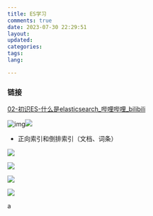 ```yaml
---
title: ES学习
comments: true
date: 2023-07-30 22:29:51
layout:
updated:
categories:
tags:
lang:

---
```

### 链接

[02-初识ES-什么是elasticsearch_哔哩哔哩_bilibili](https://www.bilibili.com/video/BV1LQ4y127n4?p=78&spm_id_from=pageDriver&vd_source=f30dd07ede5a1255c0b1aaf0d2788938)





![img](https://regws02vdj.feishu.cn/space/api/box/stream/download/asynccode/?code=ODk5Nzc3NmM5YjI1OTIwM2M2NzNjN2Q3YzJhMWJlODVfZWVhMGJGZ0cxY2licHdLUVY3VmJ1S1ZoQlFQT0NCS01fVG9rZW46UDNmOGJxV3FKb3lDbGx4Z1EycWNveERGbmtkXzE2OTA3Mjc1Mzg6MTY5MDczMTEzOF9WNA)![](https://regws02vdj.feishu.cn/space/api/box/stream/download/asynccode/?code=NWMzMGRhMTdmZWY1ZDA5NDVkNjcyOWY3OTBhNjRjZWFfamlBWEduZHFRT2lzbUs2M3dLbHJKeFhtdjZXeWN2Vk5fVG9rZW46TE9iUGJndnkzb21ENGN4Mnc4U2N1NHdSblBjXzE2OTA3Mjc4Mzc6MTY5MDczMTQzN19WNA)

- 正向索引和倒排索引（文档、词条）

![](https://regws02vdj.feishu.cn/space/api/box/stream/download/asynccode/?code=MGNkYTllZDE3YjI0YmRlODgyNjBiYjNhYzc0MmQ0YjJfQUtiUnZ5MWJsczNzYkN4ZXNWaW9CTW94M3hDZlU2Y1lfVG9rZW46R0hDMmJ1cGd0b2lqYlp4ajdYUGNsRE5DblpmXzE2OTA3MjgyMDc6MTY5MDczMTgwN19WNA)


![](https://regws02vdj.feishu.cn/space/api/box/stream/download/asynccode/?code=YTU3YjBhYzNmMWIzODI4MmYyM2E1ODVkZjg1MjQ0YWVfU3VmVjZVdXhjY1lPdVMzSWMySHFLTXh4RDdXQ0dUR2JfVG9rZW46UWRZc2JGNVVGb0prckF4NkJuRWNZU0VSbkpmXzE2OTA3MjgyOTU6MTY5MDczMTg5NV9WNA)



![](https://regws02vdj.feishu.cn/space/api/box/stream/download/asynccode/?code=NmVmNWM2ZWNkYTVlNDM1NWE2MmNlY2RlZTE0Y2UyYjJfcDZDclB4WEU1RUlZRWtLRGpMcldMbnNPazVuMFdNcFFfVG9rZW46SXRmQWJBM2tlbzJ5NTB4WGdEc2NTNnNWbmRjXzE2OTA3Mjg0NjI6MTY5MDczMjA2Ml9WNA)

![](https://regws02vdj.feishu.cn/space/api/box/stream/download/asynccode/?code=ODcyNmQ2NTQzNmY2ZGUzMDhhZWJiODEwYzFlYTg5NmRfMFE3cXdFa0pWekN5UXBIdlZ2UTczNkJaWjY4MVVPanNfVG9rZW46SkkyZ2JuQ2hpb2RtOEJ4UUlaYWNTMHA2blNnXzE2OTA3Mjg2NDc6MTY5MDczMjI0N19WNA)


a
